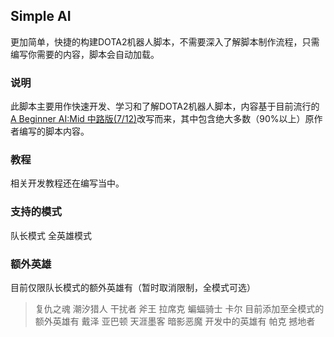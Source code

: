 ## Simple AI
更加简单，快捷的构建DOTA2机器人脚本，不需要深入了解脚本制作流程，只需编写你需要的内容，脚本会自动加载。
### 说明
此脚本主要用作快速开发、学习和了解DOTA2机器人脚本，内容基于目前流行的[A Beginner AI:Mid 中路版(7/12)](https://steamcommunity.com/sharedfiles/filedetails/?id=1573671599)改写而来，其中包含绝大多数（90%以上）原作者编写的脚本内容。
### 教程
相关开发教程还在编写当中。
### 支持的模式
队长模式
全英雄模式
### 额外英雄
目前仅限队长模式的额外英雄有（暂时取消限制，全模式可选）
> 复仇之魂
> 潮汐猎人
> 干扰者
> 斧王
> 拉席克
> 蝙蝠骑士
> 卡尔
目前添加至全模式的额外英雄有
> 戴泽
> 亚巴顿
> 天涯墨客
> 暗影恶魔
开发中的英雄有
> 帕克
> 撼地者